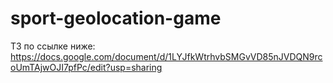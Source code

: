 # sport-geolocation-game

ТЗ по ссылке ниже:
https://docs.google.com/document/d/1LYJfkWtrhvbSMGvVD85nJVDQN9rcoUmTAjwOJI7pfPc/edit?usp=sharing
